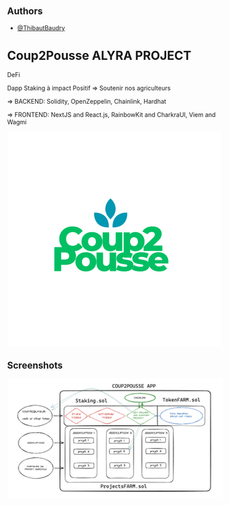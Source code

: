 ## Authors

- [@ThibautBaudry](https://github.com/ThibautBaudry/)

# Coup2Pousse ALYRA PROJECT

DeFi 

Dapp Staking à impact Positif => Soutenir nos agriculteurs

=> BACKEND: Solidity, OpenZeppelin, Chainlink, Hardhat

=> FRONTEND: NextJS and React.js, RainbowKit and CharkraUI, Viem and Wagmi

![Logo](https://github.com/ThibautBaudry/Coup2Pousse/blob/main/Coup2Pousse.png)

## Screenshots

![App Screenshot](https://github.com/ThibautBaudry/Coup2Pousse/blob/main/Capture%20d%E2%80%99e%CC%81cran%202024-04-05%20a%CC%80%2012.59.12.png)









